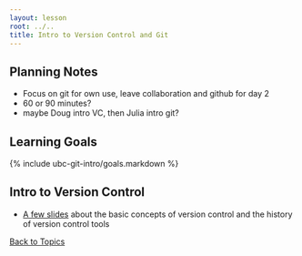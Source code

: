 ```yaml
---
layout: lesson
root: ../..
title: Intro to Version Control and Git
---
```


## Planning Notes
<ul>
  <li>Focus on git for own use, leave collaboration  and github for day 2</li>
  <li>60 or 90 minutes?</li>
  <li>maybe Doug intro VC, then Julia intro git?</li>
</ul>


## Learning Goals
{% include ubc-git-intro/goals.markdown %}


## Intro to Version Control

* [A few slides](https://docs.google.com/presentation/d/1QUSuBaXb9d1n6PI5-mUkdaMQ7fiNcsc1JjMiiAnkUxc/edit?usp=sharing) about the basic concepts of version control and the history of version control tools


[Back to Topics](../../index.html#topics)
